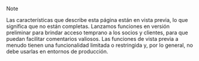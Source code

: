 > [!Note]
> Las características que describe esta página están en vista previa, lo que significa que no están completas. Lanzamos funciones en versión preliminar para brindar acceso temprano a los socios y clientes, para que puedan facilitar comentarios valiosos. Las funciones de vista previa a menudo tienen una funcionalidad limitada o restringida y, por lo general, no debe usarlas en entornos de producción.
